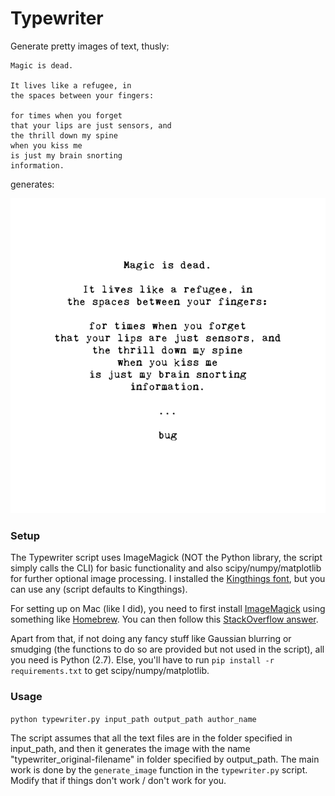 # Typewriter

Generate pretty images of text, thusly:

```
Magic is dead.

It lives like a refugee, in
the spaces between your fingers:

for times when you forget
that your lips are just sensors, and
the thrill down my spine
when you kiss me
is just my brain snorting
information.
```

generates:


![Magic](/generated_images/typewriter_magic.gif?raw=true "Poem, Magic") 


### Setup

The Typewriter script uses ImageMagick (NOT the Python library, the script simply calls the CLI) for basic functionality and also scipy/numpy/matplotlib for further optional image processing. I installed the [Kingthings font](http://www.dafont.com/kingthings-trypewriter.font), but you can use any (script defaults to Kingthings). 

For setting up on Mac (like I did), you need to first install [ImageMagick](https://www.imagemagick.org/) using something like [Homebrew](http://brew.sh/). You can then follow this [StackOverflow answer](https://stackoverflow.com/questions/24696433/why-font-list-is-empty-for-imagemagick). 

Apart from that, if not doing any fancy stuff like Gaussian blurring or smudging (the functions to do so are provided but not used in the script), all you need is Python (2.7). Else, you'll have to run `pip install -r requirements.txt` to get scipy/numpy/matplotlib. 

### Usage

`python typewriter.py input_path output_path author_name`

The script assumes that all the text files are in the folder specified in input_path, and then it generates the image with the name "typewriter_original-filename" in folder specified by output_path. The main work is done by the `generate_image` function in the `typewriter.py` script. Modify that if things don't work / don't work for you.
 
